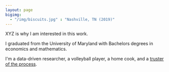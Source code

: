 ```yaml
---
layout: page
bigimg: 
  - "/img/biscuits.jpg" : "Nashville, TN (2019)"
---
```


XYZ is why I am interested in this work.  

I graduated from the University of Maryland with Bachelors degrees in economics and mathematics. 

I'm a data-driven researcher, a volleyball player, a home cook, and a [truster of the process](https://www.theringer.com/2017/6/21/16038856/sam-hinkie-philadelphia-76ers-process-draft-markelle-fultz-bb1b060ee4a5).


